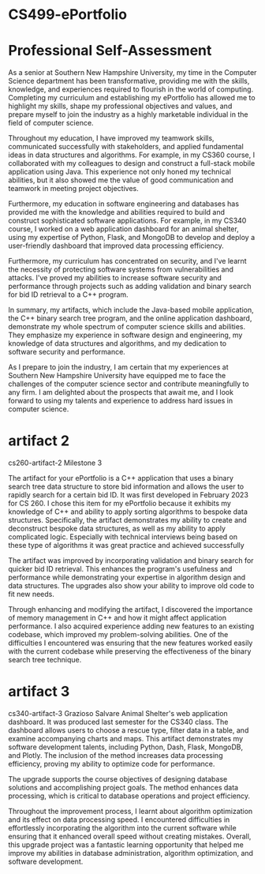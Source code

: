 # CS499-ePortfolio

# Professional Self-Assessment

As a senior at Southern New Hampshire University, my time in the Computer Science department has been transformative, providing me with the skills, knowledge, and experiences required to flourish in the world of computing. Completing my curriculum and establishing my ePortfolio has allowed me to highlight my skills, shape my professional objectives and values, and prepare myself to join the industry as a highly marketable individual in the field of computer science.

Throughout my education, I have improved my teamwork skills, communicated successfully with stakeholders, and applied fundamental ideas in data structures and algorithms. For example, in my CS360 course, I collaborated with my colleagues to design and construct a full-stack mobile application using Java. This experience not only honed my technical abilities, but it also showed me the value of good communication and teamwork in meeting project objectives.

Furthermore, my education in software engineering and databases has provided me with the knowledge and abilities required to build and construct sophisticated software applications. For example, in my CS340 course, I worked on a web application dashboard for an animal shelter, using my expertise of Python, Flask, and MongoDB to develop and deploy a user-friendly dashboard that improved data processing efficiency.

Furthermore, my curriculum has concentrated on security, and I've learnt the necessity of protecting software systems from vulnerabilities and attacks. I've proved my abilities to increase software security and performance through projects such as adding validation and binary search for bid ID retrieval to a C++ program.

In summary, my artifacts, which include the Java-based mobile application, the C++ binary search tree program, and the online application dashboard, demonstrate my whole spectrum of computer science skills and abilities. They emphasize my experience in software design and engineering, my knowledge of data structures and algorithms, and my dedication to software security and performance.

As I prepare to join the industry, I am certain that my experiences at Southern New Hampshire University have equipped me to face the challenges of the computer science sector and contribute meaningfully to any firm. I am delighted about the prospects that await me, and I look forward to using my talents and experience to address hard issues in computer science.


# artifact 2 
cs260-artifact-2
Milestone 3

The artifact for your ePortfolio is a C++ application that uses a binary search tree data structure to store bid information and allows the user to rapidly search for a certain bid ID. It was first developed in February 2023 for CS 260. I chose this item for my ePortfolio because it exhibits my knowledge of C++ and ability to apply sorting algorithms to bespoke data structures. Specifically, the artifact demonstrates my ability to create and deconstruct bespoke data structures, as well as my ability to apply complicated logic. Especially with technical interviews being based on these type of algorithms it was great practice and achieved successfully

The artifact was improved by incorporating validation and binary search for quicker bid ID retrieval. This enhances the program's usefulness and performance while demonstrating your expertise in algorithm design and data structures. The upgrades also show your ability to improve old code to fit new needs.

Through enhancing and modifying the artifact, I discovered the importance of memory management in C++ and how it might affect application performance. I also acquired experience adding new features to an existing codebase, which improved my problem-solving abilities. One of the difficulties I encountered was ensuring that the new features worked easily with the current codebase while preserving the effectiveness of the binary search tree technique.

# artifact 3 
cs340-artifact-3
Grazioso Salvare Animal Shelter's web application dashboard.
It was produced last semester for the CS340 class. The dashboard allows users to choose a rescue type, filter data in a table, and examine accompanying charts and maps. This artifact demonstrates my software development talents, including Python, Dash, Flask, MongoDB, and Plotly. The inclusion of the method increases data processing efficiency, proving my ability to optimize code for performance.

The upgrade supports the course objectives of designing database solutions and accomplishing project goals. The method enhances data processing, which is critical to database operations and project efficiency.

Throughout the improvement process, I learnt about algorithm optimization and its effect on data processing speed. I encountered difficulties in effortlessly incorporating the algorithm into the current software while ensuring that it enhanced overall speed without creating mistakes. Overall, this upgrade project was a fantastic learning opportunity that helped me improve my abilities in database administration, algorithm optimization, and software development.
